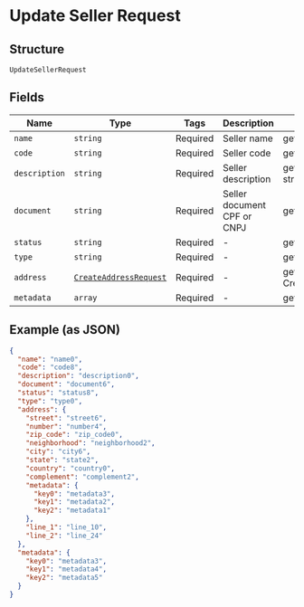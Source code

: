 
# Update Seller Request

## Structure

`UpdateSellerRequest`

## Fields

| Name | Type | Tags | Description | Getter | Setter |
|  --- | --- | --- | --- | --- | --- |
| `name` | `string` | Required | Seller name | getName(): string | setName(string name): void |
| `code` | `string` | Required | Seller code | getCode(): string | setCode(string code): void |
| `description` | `string` | Required | Seller description | getDescription(): string | setDescription(string description): void |
| `document` | `string` | Required | Seller document CPF or CNPJ | getDocument(): string | setDocument(string document): void |
| `status` | `string` | Required | - | getStatus(): string | setStatus(string status): void |
| `type` | `string` | Required | - | getType(): string | setType(string type): void |
| `address` | [`CreateAddressRequest`](/doc/models/create-address-request.md) | Required | - | getAddress(): CreateAddressRequest | setAddress(CreateAddressRequest address): void |
| `metadata` | `array` | Required | - | getMetadata(): array | setMetadata(array metadata): void |

## Example (as JSON)

```json
{
  "name": "name0",
  "code": "code8",
  "description": "description0",
  "document": "document6",
  "status": "status8",
  "type": "type0",
  "address": {
    "street": "street6",
    "number": "number4",
    "zip_code": "zip_code0",
    "neighborhood": "neighborhood2",
    "city": "city6",
    "state": "state2",
    "country": "country0",
    "complement": "complement2",
    "metadata": {
      "key0": "metadata3",
      "key1": "metadata2",
      "key2": "metadata1"
    },
    "line_1": "line_10",
    "line_2": "line_24"
  },
  "metadata": {
    "key0": "metadata3",
    "key1": "metadata4",
    "key2": "metadata5"
  }
}
```


